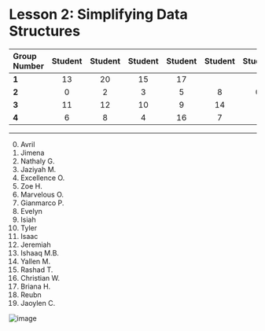 # Lesson 2: Simplifying Data Structures


| Group Number | Student | Student | Student | Student | Student | Student |
| :------------ | :-------: | :-------:  | :-------:  | :-------:  |:-------: | :-------:  |
| **1** | 13 | 20 | 15 | 17 |
| **2** | 0 | 2 | 3 | 5 | 8 | 0 |
| **3** | 11 | 12 | 10 | 9 | 14 |
| **4** | 6 | 8 | 4 | 16 | 7 |

---

0. Avril
1. Jimena
2. Nathaly G.
3. Jaziyah M.
4. Excellence O.
5. Zoe H.
6. Marvelous O.
7. Gianmarco P.
8. Evelyn
9. Isiah
10. Tyler
11. Isaac
12. Jeremiah
13. Ishaaq M.B.
14. Yallen M.
15. Rashad T.
16. Christian W.
17. Briana H.
18. Reubn
19. Jaoylen C.


![image](https://github.com/ions29/cpp-reading-material/assets/127531384/8928a166-f69f-4108-9ef1-f715daa00966)



